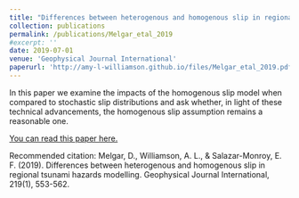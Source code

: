 ```yaml
---
title: "Differences between heterogenous and homogenous slip in regional tsunami hazards modelling"
collection: publications
permalink: /publications/Melgar_etal_2019
#excerpt: ''
date: 2019-07-01
venue: 'Geophysical Journal International'
paperurl: 'http://amy-l-williamson.github.io/files/Melgar_etal_2019.pdf'
---
```


 In this paper we examine the impacts of the homogenous slip model when compared to stochastic slip distributions and ask whether, in light of these technical advancements, the homogenous slip assumption remains a reasonable one. 

[You can read this paper here.](http://amy-l-williamson.github.io/files/Melgar_etal_2019.pdf)

Recommended citation: Melgar, D., Williamson, A. L., & Salazar-Monroy, E. F. (2019). Differences between heterogenous and homogenous slip in regional tsunami hazards modelling. Geophysical Journal International, 219(1), 553-562.
